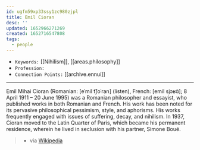 ```yaml
---
id: ugfm59xp33ssy1zc980zjpl
title: Emil Cioran
desc: ''
updated: 1652966271269
created: 1652716547808
tags:
  - people
---
```


- `Keywords:` [[Nihilism]], [[areas.philosophy]]
- `Profession:`
- `Connection Points:` [[archive.ennui]]

---

Emil Mihai Cioran (Romanian: [eˈmil t͡ʃoˈran] (listen), French: [emil sjɔʁɑ̃]; 8 April 1911 – 20 June 1995) was a Romanian philosopher and essayist, who published works in both Romanian and French. His work has been noted for its pervasive philosophical pessimism, style, and aphorisms. His works frequently engaged with issues of suffering, decay, and nihilism. In 1937, Cioran moved to the Latin Quarter of Paris, which became his permanent residence, wherein he lived in seclusion with his partner, Simone Boué.

> - via [Wikipedia](https://en.wikipedia.org/wiki/Emil%20Cioran)
